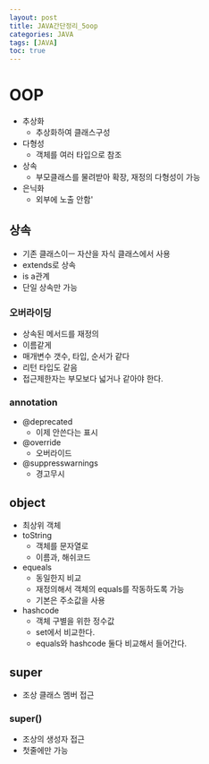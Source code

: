 ```yaml
---
layout: post
title: JAVA간단정리_5oop
categories: JAVA
tags: [JAVA]
toc: true
---
```


# OOP
- 추상화
  - 추상화하여 클래스구성
- 다형성
  - 객체를 여러 타입으로 참조
- 상속
  - 부모클래스를 물려받아 확장, 재정의 다형성이 가능
- 은닉화
  - 외부에 노출 안함'


## 상속
- 기존 클래스이ㅡ 자산을 자식 클래스에서 사용
- extends로 상속
- is a관계
- 단일 상속만 가능


### 오버라이딩
- 상속된 메서드를 재정의
- 이름같게
- 매개변수 갯수, 타입, 순서가 같다
- 리턴 타입도 같음
- 접근제한자는 부모보다 넓거나 같아야 한다.


### annotation
- @deprecated
  - 이제 안쓴다는 표시
- @override
  - 오버라이드
- @suppresswarnings
  - 경고무시

## object
- 최상위 객체
- toString
  - 객체를 문자열로
  - 이름과, 해쉬코드
- equeals
  - 동일한지 비교
  - 재정의해서 객체의 equals를 작동하도록 가능
  - 기본은 주소값을 사용
- hashcode
  - 객체 구별을 위한 정수값
  - set에서 비교한다.
  - equals와 hashcode 둘다 비교해서 들어간다.

## super
- 조상 클래스 멤버 접근

### super()
- 조상의 생성자 접근
- 첫줄에만 가능
